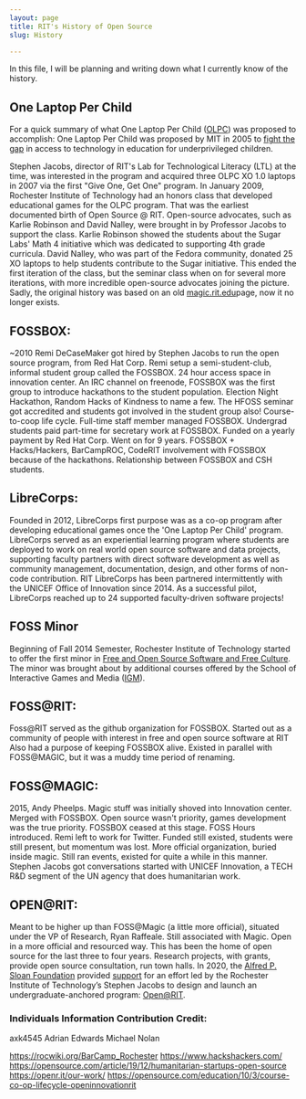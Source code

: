 ```yaml
---
layout: page
title: RIT's History of Open Source
slug: History

---
```


In this file, I will be planning and writing down what I currently know 
of the history.

## One Laptop Per Child
For a quick summary of what One Laptop Per Child ([OLPC](https://laptop.org/)) was proposed to accomplish: One Laptop Per Child was proposed by MIT in 2005 to [fight the gap](https://laptop.org/aboutolpc/) in access to technology in education for underprivileged children.

Stephen Jacobs, director of RIT's Lab for Technological Literacy (LTL) at the time, was interested in the program and acquired three OLPC XO 1.0 laptops in 2007 via the first "Give One, Get One" program. 
In January 2009, Rochester Institute of Technology had an honors class that developed educational games for the OLPC program. That was the earliest documented birth of Open Source @ RIT. 
Open-source advocates, such as Karlie Robinson and David Nalley, were brought in by Professor Jacobs to support the class. 
Karlie Robinson showed the students about the Sugar Labs' Math 4 initiative which was dedicated to supporting 4th grade curricula. 
David Nalley, who was part of the Fedora community, donated 25 XO laptops to help students contribute to the Sugar initiative.
This ended the first iteration of the class, but the seminar class when on for several more iterations, with more incredible open-source advocates joining the picture.
Sadly, the original history was based on an old [magic.rit.edu](https://web.archive.org/web/20150427134219/http://magic.rit.edu/foss/history.html)page, now it no longer exists.




## FOSSBOX:
~2010
Remi DeCaseMaker got hired by Stephen Jacobs to run the open source program, from Red Hat Corp. Remi setup a semi-student-club, informal student group called the FOSSBOX. 24 hour access space in innovation center. 
An IRC channel on freenode, FOSSBOX was the first group to introduce hackathons to the student population. Election Night Hackathon, Random Hacks of Kindness to name a few.
The HFOSS seminar got accredited and students got involved in the student group also! Course-to-coop life cycle. Full-time staff member managed FOSSBOX. 
Undergrad students paid part-time for secretary work at FOSSBOX. Funded on a yearly payment by Red Hat Corp. Went on for 9 years.
FOSSBOX + Hacks/Hackers, BarCampROC, CodeRIT involvement with FOSSBOX because of the hackathons. Relationship between FOSSBOX and CSH students.


## LibreCorps:
Founded in 2012, LibreCorps first purpose was as a co-op program after developing educational games once the 'One Laptop Per Child' program.
LibreCorps served as an experiential learning program where students are deployed to work on real world open source software and data projects, supporting faculty partners with direct software development as well as community management, documentation, design, and other forms of non-code contribution.
RIT LibreCorps has been partnered intermittently with the UNICEF Office of Innovation since 2014.
As a successful pilot, LibreCorps reached up to 24 supported faculty-driven software projects!


## FOSS Minor
Beginning of Fall 2014 Semester, Rochester Institute of Technology started to offer the first minor in [Free and Open Source Software and Free Culture](https://www.rit.edu/study/free-and-open-source-software-and-free-culture-minor).
The minor was brought about by additional courses offered by the School of Interactive Games and Media ([IGM](https://www.rit.edu/computing/school-interactive-games-and-media)).


## FOSS@RIT:
Foss@RIT served as the github organization for FOSSBOX. Started out as a community of people with interest in free and open source software at RIT
Also had a purpose of keeping FOSSBOX alive. Existed in parallel with FOSS@MAGIC, but it was a muddy time period of renaming.


## FOSS@MAGIC: 
2015, Andy Pheelps. Magic stuff was initially shoved into Innovation center. Merged with FOSSBOX. Open source wasn't priority, games development was the true priority. FOSSBOX ceased at this stage. FOSS Hours introduced. Remi left to work for Twitter. Funded still existed, students were still present, but momentum was lost. More official organization, buried inside magic. Still ran events, existed for quite a while in this manner. Stephen Jacobs got conversations started with UNICEF Innovation, a TECH R&D segment of the UN agency that does humanitarian work.


## OPEN@RIT:
Meant to be higher up than FOSS@Magic (a little more official), situated under the VP of Research, Ryan Raffeale. Still associated with Magic. Open in a more official and resourced way. This has been the home of open source for the last three to four years. Research projects, with grants, provide open source consultation, run town halls.
In 2020, the [Alfred P. Sloan Foundation](https://sloan.org/) provided [support](https://sloan.org/grant-detail/10076) for an effort led by the Rochester Institute of Technology’s Stephen Jacobs to design and launch an undergraduate-anchored program: [Open@RIT](https://openr.it/about/). 



### Individuals Information Contribution Credit:
axk4545
Adrian Edwards
Michael Nolan

https://rocwiki.org/BarCamp_Rochester
https://www.hackshackers.com/
https://opensource.com/article/19/12/humanitarian-startups-open-source
https://openr.it/our-work/
https://opensource.com/education/10/3/course-co-op-lifecycle-openinnovationrit
